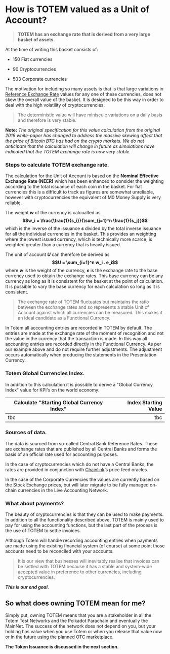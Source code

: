

# How is TOTEM valued as a Unit of Account?

> **TOTEM has an exchange rate that is derived from a very large basket of assets.**

At the time of writing this basket consists of:

* 150 Fiat currencies 

* 90 Cryptocurrencies

* 503 Corporate currencies 

The motivation for including so many assets is that is that large variations in [Reference Exchange Rate](/information/overview-token-3?id=sources-of-data) values for any one of these currencies, does not skew the overall value of the basket. It is designed to be this way in order to deal with the high volatility of cryptocurrencies.

> The deterministic value will have miniscule variations on a daily basis and therefore is very stable.

**Note:** _The original specification for this value calculation from the original 2016 white-paper has changed to address the massive skewing affect that the price of Bitcoin BTC has had on the crypto markets. We do not anticipate that the calculation will change in future as simulations have indicated that the TOTEM exchange rate is now very stable._

### Steps to calculate TOTEM exchange rate.

The calculation for the Unit of Account is based on the **Nominal Effective Exchange Rate (NEER)** which has been enhanced to consider the weighting according to the total issuance of each coin in the basket. For fiat currencies this is a difficult to track as figures are somewhat unreliable, however with cryptocurrencies the equivalent of M0 Money Supply is very reliable. 

The weight **$w$** of the currency is calcualted as **$$w_i = \frac{\frac{1}{s_i}}{\sum_{j=1}^n \frac{1}{s_j}}$$** which is the inverse of the issuance **$s$** divided by the total inverse issuance for all the individual currencies in the basket. This provides an weighting where the lowest issued currency, which is technically more scarce, is weighted greater than a currency that is heavily issued.

The unit of account **$U$** can therefore be derived as **$$U = \sum_{i=1}^n w_i . e_i$$** where **$w$** is the weight of the currency, **$e$** is the exchange rate to the base currency used to obtain the exchange rates. This base currency can be any currency as long as it is consistent for the basket at the point of calculation. It is possible to vary the base currency for each calculation so long as it is consistent.

> The exchange rate of TOTEM fluctuates but maintains the ratio between the exchange rates and so represents a stable Unit of Account against which all currencies can be measured. This makes it an ideal candidate as a Functional Currency.

In Totem all accounting entries are recorded in TOTEM by default. The entries are made at the exchange rate of the moment of recognition and not the value in the currency that the transaction is made. In this way all accounting entries are recorded directly in the Functional Currency. As per our example above and do not require further adjustments. The adjustment occurs automatically when producing the statements in the Presentation Currency.


### Totem Global Currencies Index.

In addition to this calculation it is possible to derive a "Global Currency Index" value for KPI's on the world economy: 

| Calculate "Starting Global Currency Index"                                                  | Index  Starting Value |
|---------------------------------------------------------------------------------------------| ---------------------:|
| tbc                                                                                         | tbc                   |

### Sources of data.

The data is sourced from so-called Central Bank Reference Rates. These are exchange rates that are published by all Central Banks and forms the basis of an official rate used for accounting purposes.

In the case of cryptocurrencies which do not have a Central Banks, the rates are provided in conjunction with [Chainlink](https://data.chain.link)‘s price feed oracles.

In the case of the Corporate Currencies the values are currently based on the Stock Exchange prices, but will later migrate to be fully managed on-chain currencies in the Live Accounting Network. 

### What about payments?

The beauty of cryptocurrencies is that they can be used to make payments. In addition to all the functionality described above, TOTEM is mainly used to pay for using the accounting functions, but the last part of the process is the use of TOTEM to settle invoices. 

Although Totem will handle recording accounting entries when payments are made using the existing financial system (of course) at some point those accounts need to be reconciled with your accounts.

> It is our view that businesses will inevitably realise that invoices can be settled with TOTEM because it has a stable and system-wide accepted value in preference to other currencies, including cryptocurrencies. 

**_This is our end goal._**

## So what does owning TOTEM mean for me?

Simply put, owning TOTEM means that you are a stakeholder in all the Totem Test Networks and the Polkadot Parachain and eventually the MainNet. The success of the network does not depend on you, but your holding has value when you use Totem or when you release that value now or in the future using the planned OTC marketplace.

**The Token Issuance is discussed in the next section.**